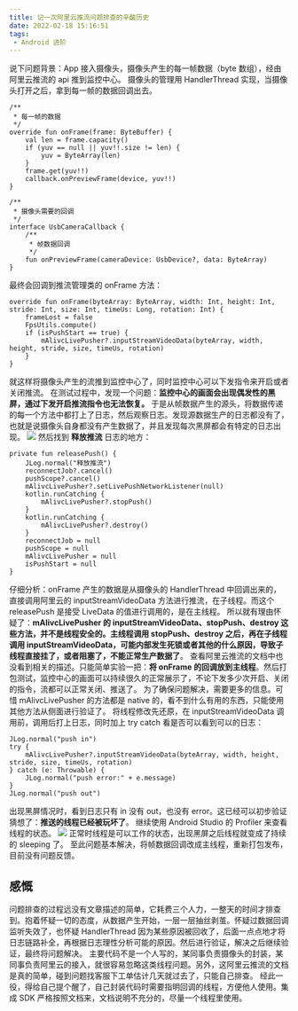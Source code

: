 ```yaml
---
title: 记一次阿里云推流问题排查的辛酸历史
date: 2022-02-18 15:16:51
tags:
 - Android 进阶
---
```

说下问题背景：App 接入摄像头，摄像头产生的每一帧数据（byte 数组），经由阿里云推流的 api 推到监控中心。
摄像头的管理用 HandlerThread 实现，当摄像头打开之后，拿到每一帧的数据回调出去。

<!-- more -->

```
/**
 * 每一帧的数据
 */
override fun onFrame(frame: ByteBuffer) {
    val len = frame.capacity()
    if (yuv == null || yuv!!.size != len) {
        yuv = ByteArray(len)
    }
    frame.get(yuv!!)
    callback.onPreviewFrame(device, yuv!!)
}

/**
 * 摄像头需要的回调
 */
interface UsbCameraCallback {
    /**
     * 帧数据回调
     */
    fun onPreviewFrame(cameraDevice: UsbDevice?, data: ByteArray)
}
```
最终会回调到推流管理类的 onFrame 方法：
```
override fun onFrame(byteArray: ByteArray, width: Int, height: Int, stride: Int, size: Int, timeUs: Long, rotation: Int) {
    frameLost = false
    FpsUtils.compute()
    if (isPushStart == true) {
        mAlivcLivePusher?.inputStreamVideoData(byteArray, width, height, stride, size, timeUs, rotation)
    }
}
```
就这样将摄像头产生的流推到监控中心了，同时监控中心可以下发指令来开启或者关闭推流。
在测试过程中，发现一个问题：**监控中心的画面会出现偶发性的黑屏，通过下发开启推流指令也无法恢复。**
于是从帧数据产生的源头，将数据传递的每一个方法中都打上了日志，然后观察日志。发现源数据生产的日志都没有了，也就是说摄像头自身都没有产生数据了，并且发现每次黑屏都会有特定的日志出现。
![](https://images-1258496336.cos.ap-chengdu.myqcloud.com/2022/WechatIMG221.png)
然后找到 **释放推流** 日志的地方：
```
private fun releasePush() {
    JLog.normal("释放推流")
    reconnectJob?.cancel()
    pushScope?.cancel()
    mAlivcLivePusher?.setLivePushNetworkListener(null)
    kotlin.runCatching {
        mAlivcLivePusher?.stopPush()
    }
    kotlin.runCatching {
        mAlivcLivePusher?.destroy()
    }
    reconnectJob = null
    pushScope = null
    mAlivcLivePusher = null
    isPushStart = null
}
```
仔细分析：onFrame 产生的数据是从摄像头的 HandlerThread 中回调出来的，直接调用阿里云的 inputStreamVideoData 方法进行推流，在子线程。而这个 releasePush 是接受 LiveData 的值进行调用的，是在主线程。
所以就有理由怀疑了：**mAlivcLivePusher 的 inputStreamVideoData、stopPush、destroy 这些方法，并不是线程安全的。主线程调用 stopPush、destroy 之后，再在子线程调用 inputStreamVideoData，可能内部发生死锁或者其他的什么原因，导致子线程直接挂了，或者阻塞了，不能正常生产数据了**。
查看阿里云推流的文档中也没看到相关的描述。只能简单实验一把：**将 onFrame 的回调放到主线程**。然后打包测试，监控中心的画面可以持续很久的正常展示了，不论下发多少次开启、关闭的指令，流都可以正常关闭、推送了。
为了确保问题解决，需要更多的信息。可惜 mAlivcLivePusher 的方法都是 native 的，看不到什么有用的东西，只能使用其他方法从侧面进行验证了。
将线程修改先还原，在 inputStreamVideoData 调用前，调用后打上日志，同时加上 try catch 看是否可以看到可以的日志：
```
JLog.normal("push in")
try {
    mAlivcLivePusher?.inputStreamVideoData(byteArray, width, height, stride, size, timeUs, rotation)
} catch (e: Throwable) {
    JLog.normal("push error:" + e.message)
}
JLog.normal("push out")
```
出现黑屏情况时，看到日志只有 in 没有 out，也没有 error。这已经可以初步验证猜想了：**推送的线程已经被玩坏了**。
继续使用 Android Studio 的 Profiler 来查看线程的状态。
![](https://images-1258496336.cos.ap-chengdu.myqcloud.com/2022/WechatIMG222.png)
正常时线程是可以工作的状态，出现黑屏之后线程就变成了持续的 sleeping 了。
至此问题基本解决，将帧数据回调改成主线程，重新打包发布，目前没有问题反馈。

## 感慨
问题排查的过程远没有文章描述的简单，它耗费三个人力，一整天的时间才排查到。抱着怀疑一切的态度，从数据产生开始，一层一层抽丝剥茧。怀疑过数据回调监听失效了，也怀疑 HandlerThread 因为某些原因被回收了，后面一点点地才将日志链路补全，再根据日志理性分析可能的原因。然后进行验证，解决之后继续验证，最终将问题解决。
主要代码不是一个人写的，某同事负责摄像头的封装，某同事负责阿里云的接入，就很容易忽略这类线程问题。另外，这阿里云推流的文档是真的简单，碰到问题找客服下工单估计几天就过去了，只能自己排查。
经此一役，得给自己提个醒了，自己封装代码时需要指明回调的线程，方便他人使用。集成 SDK 严格按照文档来，文档说明不充分的，尽量一个线程里使用。
